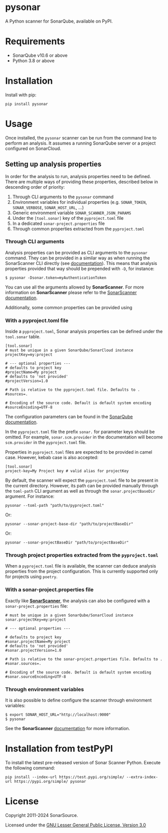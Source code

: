 # pysonar
A Python scanner for SonarQube, available on PyPI.

# Requirements

 - SonarQube v10.6 or above
 - Python 3.8 or above

# Installation

Install with pip:
```
pip install pysonar
```

# Usage

Once installed, the `pysonar` scanner can be run from the command line to perform an analysis.
It assumes a running SonarQube server or a project configured on SonarCloud.

## Setting up analysis properties

In order for the analysis to run, analysis properties need to be defined. 
There are multiple ways of providing these properties, described below in descending order of priority:

1. Through CLI arguments to the `pysonar` command
2. Environment variables for individual properties (e.g. `SONAR_TOKEN`, `SONAR_VERBOSE`, `SONAR_HOST_URL`, ...)
3. Generic environment variable `SONAR_SCANNER_JSON_PARAMS` 
4. Under the `[tool.sonar]` key of the `pyproject.toml` file
5. In a dedicated `sonar-project.properties` file
6. Through common properties extracted from the `pyproject.toml`

### Through CLI arguments

Analysis properties can be provided as CLI arguments to the `pysonar` command.
They can be provided in a similar way as when running the SonarScanner CLI directly 
(see [documentation](https://docs.sonarsource.com/sonarqube-server/2025.1/analyzing-source-code/scanners/sonarscanner/#running-from-zip-file)).
This means that analysis properties provided that way should be prepended with `-D`, for instance:

```
$ pysonar -Dsonar.token=myAuthenticationToken 
```

You can use all the arguments allowed by __SonarScanner__. 
For more information on __SonarScanner__ please refer to the [SonarScanner documentation](https://docs.sonarsource.com/sonarqube-server/2025.1/analyzing-source-code/analysis-parameters/).

Additionally, some common properties can be provided using  

### With a pyproject.toml file

Inside a `pyproject.toml`, Sonar analysis properties can be defined under the `tool.sonar` table.

```
[tool.sonar]
# must be unique in a given SonarQube/SonarCloud instance
projectKey=my:project

# --- optional properties ---
# defaults to project key
#projectName=My project
# defaults to 'not provided'
#projectVersion=1.0
 
# Path is relative to the pyproject.toml file. Defaults to .
#sources=.
 
# Encoding of the source code. Default is default system encoding
#sourceEncoding=UTF-8
```

The configuration parameters can be found in the [SonarQube documentation](https://docs.sonarsource.com/sonarqube-server/2025.1/analyzing-source-code/analysis-parameters/).

In the `pyproject.toml` file the prefix `sonar.` for parameter keys should be omitted. 
For example, `sonar.scm.provider` in the documentation will become `scm.provider` in the `pyproject.toml` file.

Properties in `pyproject.toml` files are expected to be provided in camel case. However, kebab case is also accepted:

```
[tool.sonar]
project-key=My Project key # valid alias for projectKey
```

By default, the scanner will expect the `pyproject.toml` file to be present in the current directory. However, its path can be provided manually through the `toml-path` CLI argument as well as through the `sonar.projectBaseDir` argument. For instance:

```
pysonar --toml-path "path/to/pyproject.toml"
```

Or:

```
pysonar --sonar-project-base-dir "path/to/projectBaseDir"
```

Or:

```
pysonar --sonar-projectBaseDir "path/to/projectBaseDir"
```

### Through project properties extracted from the `pyproject.toml`

When a `pyproject.toml` file is available, the scanner can deduce analysis properties from the project configuration. This is currently supported only for projects using `poetry`.

### With a sonar-project.properties file

Exactly like [__SonarScanner__](https://docs.sonarsource.com/sonarqube-server/2025.1/analyzing-source-code/scanners/sonarscanner/),
the analysis can also be configured with a `sonar-project.properties` file:

```
# must be unique in a given SonarQube/SonarCloud instance
sonar.projectKey=my:project

# --- optional properties ---

# defaults to project key
#sonar.projectName=My project
# defaults to 'not provided'
#sonar.projectVersion=1.0
 
# Path is relative to the sonar-project.properties file. Defaults to .
#sonar.sources=.
 
# Encoding of the source code. Default is default system encoding
#sonar.sourceEncoding=UTF-8
```

### Through environment variables

It is also possible to define configure the scanner through environment variables:

```
$ export SONAR_HOST_URL="http://localhost:9000"
$ pysonar 
```

See the __SonarScanner__ [documentation](https://docs.sonarsource.com/sonarqube-server/2025.1/setup-and-upgrade/environment-variables/) for more information.

# Installation from testPyPI

To install the latest pre-released version of Sonar Scanner Python. Execute the following command: 

```shell
pip install --index-url https://test.pypi.org/simple/ --extra-index-url https://pypi.org/simple/ pysonar
```

# License

Copyright 2011-2024 SonarSource.

Licensed under the [GNU Lesser General Public License, Version 3.0](http://www.gnu.org/licenses/lgpl.txt)
